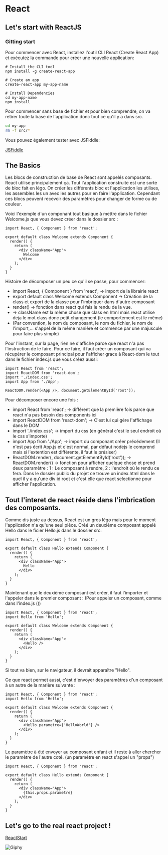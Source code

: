 # React

## Let's start with ReactJS

### Gitting start

Pour commencer avec React, installez l'outil CLI React (Create React App) et exécutez la commande pour créer une nouvelle application:

````
# Install the CLI tool
npm install -g create-react-app

# Create an app
create-react-app my-app-name

# Install Dependencies
cd my-app-name
npm install
````

Pour commencer sans base de fichier et pour bien comprendre, on va retirer toute la base de l'application donc tout ce qu'il y a dans src.

````BASH
cd my-app
rm -f src/*
````

Vous pouvez également tester avec JSFiddle:

[JSFiddle](https://jsfiddle.net/reactjs/69z2wepo/)

## The Basics

Les blocs de construction de base de React sont appelés composants. React utilise principalement ça. Tout l'application construite est une sorte de bloc fait en légo. On créer les différents bloc et l'application les utilises, les assembles les un avec les autres pour en faire l'application. Cependant ces blocs peuvent recevoir des paramètres pour changer de forme ou de couleur.

Voici l'exemple d'un componant tout basique à mettre dans le fichier Welcome.js que vous devez créer dans le dossier src : 

```JS
import React, { Component } from 'react';

export default class Welcome extends Component {
  render() {
    return (
      <div className="App">
        Welcome
      </div>
    );
  }
}
```

Histoire de décomposer un peu ce qu'il se passe, pour commencer:
- import React, { Component } from 'react'; -> import de la librairie react
- export default class Welcome extends Component -> Création de la class et export de la classe pour l'imbriquer dans d'autre composant
- render() -> fonction dans react qui fais le rendu de la vue.
- <div className="App"> -> className est la même chose que class en html mais react utilise deja le mot class donc petit changement (le comportement est le même)
- (Par convention, le nom du composant, le nom du fichier, le nom de l'import,... s'appel de la même manière et commence par une majuscule pour faire plus simple)

Pour l'instant, sur la page, rien ne s'affiche parce que react n'a pas l'instruction de le faire. Pour ce faire, il faut créer un composant qui va récupérer le composant principal pour l'afficher grace à React-dom le tout dans le fichier index.js que vous créez aussi: 

````JS
import React from 'react';
import ReactDOM from 'react-dom';
import './index.css';
import App from './App';

ReactDOM.render(<App />, document.getElementById('root'));
````

Pour décomposer encore une fois : 
- import React from 'react'; -> différent que la première fois parce que react n'a pas besoin des components ici
- import ReactDOM from 'react-dom'; -> C'est lui qui gère l'affichage dans le DOM
- import './index.css'; -> import du css (en général c'est le seul endroit où le css s'importe)
- import App from './App'; -> import du componant créer précédement (Il n'est pas écrit App.js et c'est normal, par défaut nodejs le comprend mais si l'extention est différente, il faut le présiser)
- ReactDOM.render(<App />, document.getElementById('root')); -> ReactDOM.render() -> fonction pour afficher quelque chose et prend deux paramètre : 1 : Le composant à rendre, 2 : l'endroit où le rendu ce fera. Dans le dossier public du projet ce trouve un index.html dans le quel il y a qu'une div id root et c'est elle que react selectionne pour afficher l'application.

## Tout l'interet de react réside dans l'imbrication des composants.

Comme dis juste au dessus, React est un gros légo mais pour le moment l'application n'a qu'une seul pièce.
Créé un deuxième composant appelé Hello dans le ficier Hello.js dans le dossier src:

```JS
import React, { Component } from 'react';

export default class Hello extends Component {
  render() {
    return (
      <div className="App">
        Hello
      </div>
    );
  }
}
```
Maintenant que le deuxième composant est créer, il faut l'importer et l'appeler dans le premier composant  :
(Pour appeler un composant, comme dans l'index.js (<Composant/>))

```Js
import React, { Component } from 'react';
import Hello from 'Hello';

export default class Welcome extends Component {
  render() {
    return (
      <div className="App">
        <Hello />
      </div>
    );
  }
}
```
Si tout va bien, sur le navigateur, il devrait apparaître "Hello".

Ce que react permet aussi, c'est d'envoyer des paramètres d'un composant à un autre de la marière suivante : 

```Js
import React, { Component } from 'react';
import Hello from 'Hello';

export default class Welcome extends Component {
  render() {
    return (
      <div className="App">
        <Hello parametre={'HelloWorld'} />
      </div>
    );
  }
}
```
Le paramètre à été envoyer au composant enfant et il reste à aller chercher le paramètre de l'autre coté.
(un paramètre en react s'appel un "props")

```JS
import React, { Component } from 'react';

export default class Hello extends Component {
  render() {
    return (
      <div className="App">
        {this.props.parametre}
      </div>
    );
  }
}
```
## Let's go to the real react project !

[ReactStart](../readme.md)

![Giphy](https://media1.tenor.com/images/00ecffdc7134e3fa132ebe3505d73ae4/tenor.gif?itemid=6117320)




